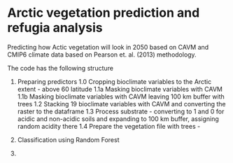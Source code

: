 # Arctic vegetation prediction and refugia analysis
Predicting how Actic vegetation will look in 2050 based on CAVM and CMIP6 climate data based on Pearson et. al. (2013) methodology.

The code has the following structure

1. Preparing predictors
1.0 Cropping bioclimate variables to the Arctic extent - above 60 latitude
1.1a Masking bioclimate variables with CAVM
1.1b Masking bioclimate variables with CAVM leaving 100 km buffer with trees
1.2 Stacking 19 bioclimate variables with CAVM and converting the raster to the dataframe
1.3 Process substrate - converting to 1 and 0 for acidic and non-acidic soils and expanding to 100 km buffer, assigning random acidity there
1.4 Prepare the vegetation file with trees - 

2. Classification using Random Forest

3.
